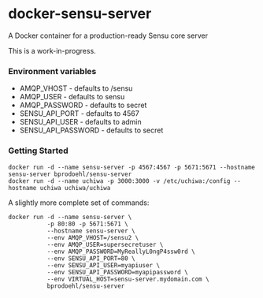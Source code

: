 # docker-sensu-server
A Docker container for a production-ready Sensu core server

This is a work-in-progress.

### Environment variables

 * AMQP_VHOST - defaults to /sensu
 * AMQP_USER - defaults to sensu
 * AMQP_PASSWORD - defaults to secret
 * SENSU_API_PORT - defaults to 4567
 * SENSU_API_USER - defaults to admin
 * SENSU_API_PASSWORD - defaults to secret

### Getting Started
```
docker run -d --name sensu-server -p 4567:4567 -p 5671:5671 --hostname sensu-server bprodoehl/sensu-server
docker run -d --name uchiwa -p 3000:3000 -v /etc/uchiwa:/config --hostname uchiwa uchiwa/uchiwa
```

A slightly more complete set of commands:
```
docker run -d --name sensu-server \
           -p 80:80 -p 5671:5671 \
           --hostname sensu-server \
           --env AMQP_VHOST=/sensu2 \
           --env AMQP_USER=supersecretuser \
           --env AMQP_PASSWORD=MyReallyL0ngP4ssw0rd \
           --env SENSU_API_PORT=80 \
           --env SENSU_API_USER=myapiuser \
           --env SENSU_API_PASSWORD=myapipassword \
           --env VIRTUAL_HOST=sensu-server.mydomain.com \
           bprodoehl/sensu-server
```
